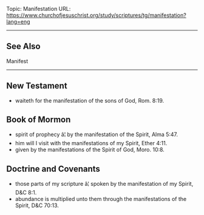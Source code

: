 Topic: Manifestation
URL: https://www.churchofjesuschrist.org/study/scriptures/tg/manifestation?lang=eng

---

## See Also

Manifest

---

## New Testament

- waiteth for the manifestation of the sons of God, Rom. 8:19.

## Book of Mormon

- spirit of prophecy â¦ by the manifestation of the Spirit, Alma 5:47.
- him will I visit with the manifestations of my Spirit, Ether 4:11.
- given by the manifestations of the Spirit of God, Moro. 10:8.

## Doctrine and Covenants

- those parts of my scripture â¦ spoken by the manifestation of my Spirit, D&C 8:1.
- abundance is multiplied unto them through the manifestations of the Spirit, D&C 70:13.

